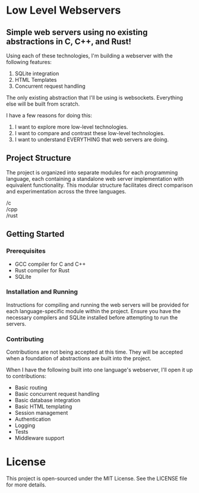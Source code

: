 # Low Level Webservers

## Simple web servers using no existing abstractions in C, C++, and Rust!

Using each of these technologies, I'm building a webserver with the following
features:
1. SQLite integration
2. HTML Templates
3. Concurrent request handling

The only existing abstraction that I'll be using is websockets.
Everything else will be built from scratch.

I have a few reasons for doing this:
1. I want to explore more low-level technologies.
2. I want to compare and contrast these low-level technologies.
3. I want to understand EVERYTHING that web servers are doing.

## Project Structure
The project is organized into separate modules for each
programming language, each containing a standalone web server implementation
with equivalent functionality. This modular structure facilitates direct
comparison and experimentation across the three languages.

/c  
/cpp  
/rust  

## Getting Started

### Prerequisites
- GCC compiler for C and C++
- Rust compiler for Rust
- SQLite

### Installation and Running

Instructions for compiling
and running the web servers will be provided for each language-specific module
within the project. Ensure you have the necessary compilers and SQLite
installed before attempting to run the servers.

### Contributing

Contributions are not being accepted at this time. They will be accepted when a
foundation of abstractions are built into the project.

When I have the following built into one language's webserver, I'll open it up
to contributions:
- Basic routing
- Basic concurrent request handling
- Basic database integration
- Basic HTML templating
- Session management
- Authentication
- Logging
- Tests
- Middleware support

# License
This project is open-sourced under the MIT License. See the LICENSE
file for more details.
